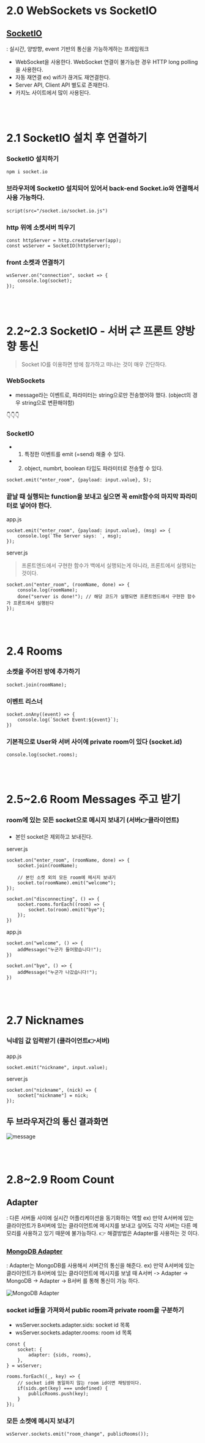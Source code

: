 # 2.0 WebSockets vs SocketIO

## [SocketIO](https://socket.io/)
: 실시간, 양방향, event 기반의 통신을 가능하게하는 프레임워크
- WebSocket을 사용한다. WebSocket 연결이 불가능한 경우 HTTP long polling을 사용한다.
- 자동 재연결 ex) wifi가 끊겨도 재연결한다.
- Server API, Client API 별도로 존재한다.
- 카지노 사이트에서 많이 사용된다.

<br><br>

# 2.1 SocketIO 설치 후 연결하기

### SocketIO 설치하기
```
npm i socket.io
```

### 브라우저에 SocketIO 설치되어 있어서 back-end Socket.io와 연결해서 사용 가능하다.
```
script(src="/socket.io/socket.io.js")
```

### http 위에 소켓서버 띄우기
```
const httpServer = http.createServer(app);
const wsServer = SocketIO(httpServer);
```

### front 소켓과 연결하기
```
wsServer.on("connection", socket => {
    console.log(socket);
});
```

<br><br>

# 2.2~2.3 SocketIO - 서버 ⇄ 프론트 양방향 통신

> Socket IO를 이용하면 방에 참가하고  떠나는 것이 매우 간단하다.

### WebSockets
- message라는 이벤트로, 파라미터는 string으로만 전송했어햐 했다. (object의 경우 string으로 변환해야함)

👇👇👇

### SocketIO
- 1. 특정한 이벤트를 emit (=send) 해줄 수 있다.
- 2. object, numbrt, boolean 타입도 파라미터로 전송할 수 있다.
```
socket.emit("enter_room", {payload: input.value}, 5);
```

### 끝날 때 실행되는 function을 보내고 싶으면 꼭 emit함수의 마지막 파라미터로 넣어야 한다.

app.js
```
socket.emit("enter_room", {payload: input.value}, (msg) => {
    console.log(`The Server says: `, msg);
});
```

server.js
> 프론트엔드에서 구현한 함수가 백에서 실행되는게 아니라, 프론트에서 실행되는 것이다.
```
socket.on("enter_room", (roomName, done) => {
    console.log(roomName);
    done("server is done!"); // 해당 코드가 실행되면 프론트엔드에서 구현한 함수가 프론트에서 실행된다
});
```

<br><br>

# 2.4 Rooms

### 소켓을 주어진 방에 추가하기
```
socket.join(roomName);
```

### 이벤트 리스너
```
socket.onAny((event) => {
    console.log(`Socket Event:${event}`);
})
```

### 기본적으로 User와 서버 사이에 private room이 있다 (socket.id)
```
console.log(socket.rooms);
```

<br><br>

# 2.5~2.6 Room Messages 주고 받기

### room에 있는 모든 socket으로 메시지 보내기 (서버👉클라이언트)
- 본인 socket은 제외하고 보내진다.

server.js
```
socket.on("enter_room", (roomName, done) => {
    socket.join(roomName);

    // 본인 소켓 외의 모든 room에 메시지 보내기
    socket.to(roomName).emit("welcome");
});

socket.on("disconnecting", () => {
    socket.rooms.forEach((room) => {
        socket.to(room).emit("bye");
    });
})
```

app.js
```
socket.on("welcome", () => {
    addMessage("누군가 들어왔습니다!");
})

socket.on("bye", () => {
    addMessage("누군가 나갔습니다!");
})
```

<br><br>

# 2.7 Nicknames

### 닉네임 값 입력받기 (클라이언트👉서버)

app.js
```
socket.emit("nickname", input.value);
```

server.js
```
socket.on("nickname", (nick) => {
    socket["nickname"] = nick;
});
```

## 두 브라우저간의 통신 결과화면
![message](./img/2_6message.PNG)

<br><br>

# 2.8~2.9 Room Count

## Adapter
: 다른 서버들 사이에 실시간 어플리케이션을 동기화하는 역할
ex) 만약 A서버에 있는 클라이언트가 B서버에 있는 클라이언트에 메시지를 보내고 싶어도 각각 서버는 다른 메모리를 사용하고 있기 때문에 불가능하다.
👉 해결방법은 Adapter를 사용하는 것 이다.

### [MongoDB Adapter](https://socket.io/docs/v4/mongo-adapter/)
: Adapter는 MongoDB를 사용해서 서버간의 통신을 해준다.
ex) 만약 A서버에 있는 클라이언트가 B서버에 있는 클라이언트에 메시지를 보낼 때 A서버 -> Adapter -> MongoDB -> Adapter -> B서버 를 통해 통신이 가능 하다.

![MongoDB Adapter](https://socket.io/assets/images/mongo-adapter-88a4451b9d19d21c8d92d9a7586df15b.png)


### socket id들을 가져와서 public room과 private room을 구분하기
- wsServer.sockets.adapter.sids: socket id 목록
- wsServer.sockets.adapter.rooms: room id 목록
```
const {
    socket: {
        adapter: {sids, rooms}, 
    }, 
} = wsServer;

rooms.forEach((_, key) => {
    // socket id와 동일하지 않는 room id이면 채팅방이다.
    if(sids.get(key) === undefined) {
        publicRooms.push(key);
    }
});
```

### 모든 소켓에 메시지 보내기
```
wsServer.sockets.emit("room_change", publicRooms());
```
